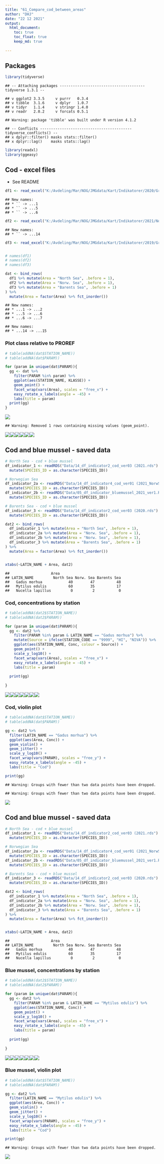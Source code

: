 ```yaml
---
title: "61_Compare_cod_between_areas"
author: "DHJ"
date: "22 12 2021"
output: 
  html_document:
    toc: true
    toc_float: true
    keep_md: true  
    
---
```



## Packages  


```r
library(tidyverse)
```

```
## -- Attaching packages --------------------------------------- tidyverse 1.3.1 --
```

```
## v ggplot2 3.3.5     v purrr   0.3.4
## v tibble  3.1.6     v dplyr   1.0.7
## v tidyr   1.1.4     v stringr 1.4.0
## v readr   2.0.2     v forcats 0.5.1
```

```
## Warning: package 'tibble' was built under R version 4.1.2
```

```
## -- Conflicts ------------------------------------------ tidyverse_conflicts() --
## x dplyr::filter() masks stats::filter()
## x dplyr::lag()    masks stats::lag()
```

```r
library(readxl)
library(ggeasy)
```


## Cod - excel files  

* See README  


```r
df1 <- read_excel("K:/Avdeling/Mar/NOG/JMGdata/Kart/Indikatorer/2020/Grunnlagsdata/GaduMor_2020data_ver02.xlsx")
```

```
## New names:
## * `` -> ...1
## * `` -> ...5
## * `` -> ...6
```

```r
df2 <- read_excel("K:/Avdeling/Mar/NOG/JMGdata/Kart/Indikatorer/2021/Norskehavet torsk/GaduMor_2021data_Norw_Sea_ver06.xlsx")
```

```
## New names:
## * `` -> ...14
```

```r
df3 <- read_excel("K:/Avdeling/Mar/NOG/JMGdata/Kart/Indikatorer/2019/Grunnlagsdata/GaduMor_2020_withNIFES_ver06.xlsx")  


# names(df1)
# names(df2)
# names(df3)

dat <- bind_rows(
  df1 %>% mutate(Area = "North Sea", .before = 1),
  df2 %>% mutate(Area = "Norw. Sea", .before = 1),
  df3 %>% mutate(Area = "Barents Sea", .before = 1)
) %>%
  mutate(Area = factor(Area) %>% fct_inorder())
```

```
## New names:
## * ...1 -> ...2
## * ...5 -> ...6
## * ...6 -> ...7
```

```
## New names:
## * ...14 -> ...15
```

### Plot class relative to PROREF  

```r
# table(addNA(dat$STATION_NAME))
# table(addNA(dat$PARAM))

for (param in unique(dat$PARAM)){
  gg <- dat %>%
    filter(PARAM %in% param) %>%
    ggplot(aes(STATION_NAME, KLASSE)) +
    geom_point() +
    facet_wrap(vars(Area), scales = "free_x") +
    easy_rotate_x_labels(angle = -45) +
    labs(title = param)
  print(gg)
}
```

![](61_Compare_cod_between_areas_files/figure-html/unnamed-chunk-3-1.png)<!-- -->

```
## Warning: Removed 1 rows containing missing values (geom_point).
```

![](61_Compare_cod_between_areas_files/figure-html/unnamed-chunk-3-2.png)<!-- -->![](61_Compare_cod_between_areas_files/figure-html/unnamed-chunk-3-3.png)<!-- -->![](61_Compare_cod_between_areas_files/figure-html/unnamed-chunk-3-4.png)<!-- -->![](61_Compare_cod_between_areas_files/figure-html/unnamed-chunk-3-5.png)<!-- -->![](61_Compare_cod_between_areas_files/figure-html/unnamed-chunk-3-6.png)<!-- -->![](61_Compare_cod_between_areas_files/figure-html/unnamed-chunk-3-7.png)<!-- -->

## Cod and blue mussel - saved data  

```r
# North Sea - cod + blue mussel
df_indicator_1 <- readRDS("Data/14_df_indicator2_cod_ver03 (2021.rds") %>%
  mutate(SPECIES_ID = as.character(SPECIES_ID))

# Norwegian Sea
df_indicator_2a <- readRDS("Data/14_df_indicator4_cod_ver01 (2021_NorwSea.rds") %>%   # cod
  mutate(SPECIES_ID = as.character(SPECIES_ID))
df_indicator_2b <- readRDS("Data/05_df_indicator_bluemussel_2021_ver1.RData") %>%     # blue mussel
  mutate(SPECIES_ID = as.character(SPECIES_ID))

# Barents Sea - cod + blue mussel
df_indicator_3 <- readRDS("Data/14_df_indicator2_cod_ver03 (2020.rds") %>%
  mutate(SPECIES_ID = as.character(SPECIES_ID))

dat2 <- bind_rows(
  df_indicator_1 %>% mutate(Area = "North Sea", .before = 1),
  df_indicator_2a %>% mutate(Area = "Norw. Sea", .before = 1),
  df_indicator_2b %>% mutate(Area = "Norw. Sea", .before = 1),
  df_indicator_3 %>% mutate(Area = "Barents Sea", .before = 1)
) %>%
  mutate(Area = factor(Area) %>% fct_inorder())


xtabs(~LATIN_NAME + Area, dat2)
```

```
##                   Area
## LATIN_NAME         North Sea Norw. Sea Barents Sea
##   Gadus morhua            40        47          48
##   Mytilus edulis          60        35          17
##   Nucella lapillus         0         2           0
```

### Cod, concentrations by station    

```r
# table(addNA(dat2$STATION_NAME))
# table(addNA(dat2$PARAM))

for (param in unique(dat$PARAM)){
  gg <- dat2 %>%
    filter(PARAM %in% param & LATIN_NAME == "Gadus morhua") %>%
    mutate(Source = ifelse(STATION_CODE == "9999", "HI", "NIVA")) %>%
    ggplot(aes(STATION_NAME, Conc, colour = Source)) +
    geom_point() +
    scale_y_log10() +
    facet_wrap(vars(Area), scales = "free_x") +
    easy_rotate_x_labels(angle = -45) +
    labs(title = param)
  
  print(gg)
  
}
```

![](61_Compare_cod_between_areas_files/figure-html/unnamed-chunk-5-1.png)<!-- -->![](61_Compare_cod_between_areas_files/figure-html/unnamed-chunk-5-2.png)<!-- -->![](61_Compare_cod_between_areas_files/figure-html/unnamed-chunk-5-3.png)<!-- -->![](61_Compare_cod_between_areas_files/figure-html/unnamed-chunk-5-4.png)<!-- -->![](61_Compare_cod_between_areas_files/figure-html/unnamed-chunk-5-5.png)<!-- -->![](61_Compare_cod_between_areas_files/figure-html/unnamed-chunk-5-6.png)<!-- -->![](61_Compare_cod_between_areas_files/figure-html/unnamed-chunk-5-7.png)<!-- -->


### Cod, violin plot  

```r
# table(addNA(dat$STATION_NAME))
# table(addNA(dat$PARAM))

gg <- dat2 %>%
  filter(LATIN_NAME == "Gadus morhua") %>%
  ggplot(aes(Area, Conc)) +
  geom_violin() +
  geom_jitter() +
  scale_y_log10() +
  facet_wrap(vars(PARAM), scales = "free_y") +
  easy_rotate_x_labels(angle = -45) +
  labs(title = "Cod")

print(gg)
```

```
## Warning: Groups with fewer than two data points have been dropped.

## Warning: Groups with fewer than two data points have been dropped.
```

![](61_Compare_cod_between_areas_files/figure-html/unnamed-chunk-6-1.png)<!-- -->

## Cod and blue mussel - saved data  

```r
# North Sea - cod + blue mussel
df_indicator_1 <- readRDS("Data/14_df_indicator2_cod_ver03 (2021.rds") %>%
  mutate(SPECIES_ID = as.character(SPECIES_ID))

# Norwegian Sea
df_indicator_2a <- readRDS("Data/14_df_indicator4_cod_ver01 (2021_NorwSea.rds") %>%   # cod
  mutate(SPECIES_ID = as.character(SPECIES_ID))
df_indicator_2b <- readRDS("Data/05_df_indicator_bluemussel_2021_ver1.RData") %>%     # blue mussel
  mutate(SPECIES_ID = as.character(SPECIES_ID))

# Barents Sea - cod + blue mussel
df_indicator_3 <- readRDS("Data/14_df_indicator2_cod_ver03 (2020.rds") %>%
  mutate(SPECIES_ID = as.character(SPECIES_ID))

dat2 <- bind_rows(
  df_indicator_1 %>% mutate(Area = "North Sea", .before = 1),
  df_indicator_2a %>% mutate(Area = "Norw. Sea", .before = 1),
  df_indicator_2b %>% mutate(Area = "Norw. Sea", .before = 1),
  df_indicator_3 %>% mutate(Area = "Barents Sea", .before = 1)
) %>%
  mutate(Area = factor(Area) %>% fct_inorder())


xtabs(~LATIN_NAME + Area, dat2)
```

```
##                   Area
## LATIN_NAME         North Sea Norw. Sea Barents Sea
##   Gadus morhua            40        47          48
##   Mytilus edulis          60        35          17
##   Nucella lapillus         0         2           0
```

### Blue mussel, concentrations by station    

```r
# table(addNA(dat2$STATION_NAME))
# table(addNA(dat2$PARAM))

for (param in unique(dat$PARAM)){
  gg <- dat2 %>%
    filter(PARAM %in% param & LATIN_NAME == "Mytilus edulis") %>%
    ggplot(aes(STATION_NAME, Conc)) +
    geom_point() +
    scale_y_log10() +
    facet_wrap(vars(Area), scales = "free_x") +
    easy_rotate_x_labels(angle = -45) +
    labs(title = param)
  
  print(gg)
  
}
```

![](61_Compare_cod_between_areas_files/figure-html/unnamed-chunk-8-1.png)<!-- -->![](61_Compare_cod_between_areas_files/figure-html/unnamed-chunk-8-2.png)<!-- -->![](61_Compare_cod_between_areas_files/figure-html/unnamed-chunk-8-3.png)<!-- -->![](61_Compare_cod_between_areas_files/figure-html/unnamed-chunk-8-4.png)<!-- -->![](61_Compare_cod_between_areas_files/figure-html/unnamed-chunk-8-5.png)<!-- -->![](61_Compare_cod_between_areas_files/figure-html/unnamed-chunk-8-6.png)<!-- -->![](61_Compare_cod_between_areas_files/figure-html/unnamed-chunk-8-7.png)<!-- -->

### Blue mussel, violin plot  

```r
# table(addNA(dat$STATION_NAME))
# table(addNA(dat$PARAM))

gg <- dat2 %>%
  filter(LATIN_NAME == "Mytilus edulis") %>%
  ggplot(aes(Area, Conc)) +
  geom_violin() +
  geom_jitter() +
  scale_y_log10() +
  facet_wrap(vars(PARAM), scales = "free_y") +
  easy_rotate_x_labels(angle = -45) +
  labs(title = "Cod")

print(gg)
```

```
## Warning: Groups with fewer than two data points have been dropped.
```

![](61_Compare_cod_between_areas_files/figure-html/unnamed-chunk-9-1.png)<!-- -->

